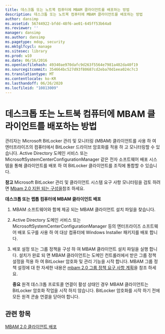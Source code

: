 ```yaml
---
title: 데스크톱 또는 노트북 컴퓨터에 MBAM 클라이언트를 배포하는 방법
description: 데스크톱 또는 노트북 컴퓨터에 MBAM 클라이언트를 배포하는 방법
author: dansimp
ms.assetid: 56744922-bfdd-48f6-ae01-645ff53b64a8
ms.reviewer: ''
manager: dansimp
ms.author: dansimp
ms.pagetype: mdop, security
ms.mktglfcycl: manage
ms.sitesec: library
ms.prod: w10
ms.date: 06/16/2016
ms.openlocfilehash: 49340ae970dafc9d263f5564e7981a402da40f19
ms.sourcegitcommit: 354664bc527d93f80687cd2eba70d1eea024c7c3
ms.translationtype: MT
ms.contentlocale: ko-KR
ms.lasthandoff: 06/26/2020
ms.locfileid: "10813009"
---
```

# 데스크톱 또는 노트북 컴퓨터에 MBAM 클라이언트를 배포하는 방법


관리자는 Microsoft BitLocker 관리 및 모니터링 (MBAM) 클라이언트를 사용 하 여 엔터프라이즈의 컴퓨터에서 BitLocker 드라이브 암호화를 적용 하 고 모니터링할 수 있습니다. Active Directory 도메인 서비스 또는 MicrosoftSystemCenterConfigurationManager 같은 전자 소프트웨어 배포 시스템을 통해 클라이언트를 배포 하 여 BitLocker 클라이언트를 조직에 통합할 수 있습니다.

**참고**  Microsoft BitLocker 관리 및 클라이언트 시스템 요구 사항 모니터링을 검토 하려면 [Mbam 2.0 지원 되는 구성을](mbam-20-supported-configurations-mbam-2.md)참조 하세요.

 

**데스크톱 또는 랩톱 컴퓨터에 MBAM 클라이언트 배포**

1.  MBAM 소프트웨어와 함께 제공 되는 MBAM 클라이언트 설치 파일을 찾습니다.

2.  Active Directory 도메인 서비스 또는 MicrosoftSystemCenterConfigurationManager 등의 엔터프라이즈 소프트웨어 배포 도구를 사용 하 여 대상 컴퓨터에 Windows Installer 패키지를 배포 합니다.

3.  배포 설정 또는 그룹 정책을 구성 하 여 MBAM 클라이언트 설치 파일을 실행 합니다. 설치가 완료 되 면 MBAM 클라이언트는 도메인 컨트롤러에서 받은 그룹 정책 설정을 적용 하 여 BitLocker 암호화 및 관리 기능을 시작 합니다. MBAM 그룹 정책 설정에 대 한 자세한 내용은 [mbam 2.0 그룹 정책 요구 사항 계획](planning-for-mbam-20-group-policy-requirements-mbam-2.md)을 참조 하세요.

    **중요**  원격 데스크톱 프로토콜 연결이 활성 상태인 경우 MBAM 클라이언트는 BitLocker 암호화 작업을 시작 하지 않습니다. BitLocker 암호화를 시작 하기 전에 모든 원격 콘솔 연결을 닫아야 합니다.

     

## 관련 항목


[MBAM 2.0 클라이언트 배포](deploying-the-mbam-20-client-mbam-2.md)

 

 





